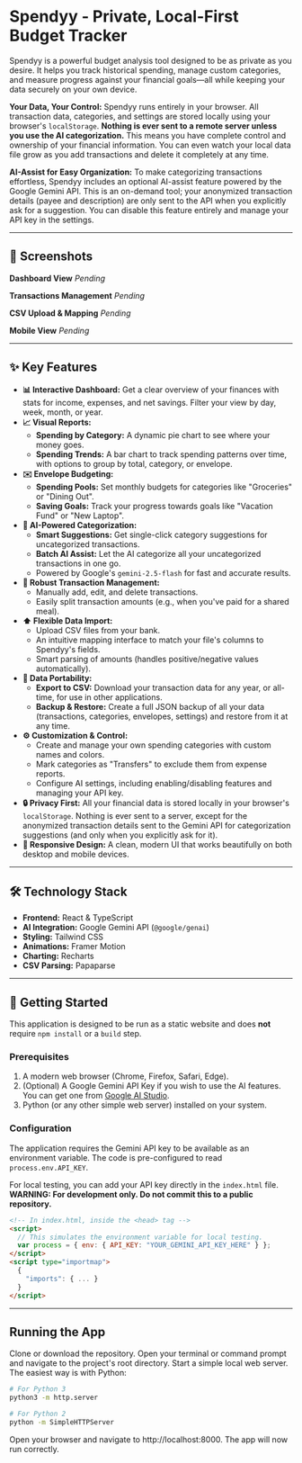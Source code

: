 # Spendyy - Private, Local-First Budget Tracker

Spendyy is a powerful budget analysis tool designed to be as private as you desire. It helps you track historical spending, manage custom categories, and measure progress against your financial goals—all while keeping your data securely on your own device.

**Your Data, Your Control:**
Spendyy runs entirely in your browser. All transaction data, categories, and settings are stored locally using your browser's `localStorage`. **Nothing is ever sent to a remote server unless you use the AI categorization.** This means you have complete control and ownership of your financial information. You can even watch your local data file grow as you add transactions and delete it completely at any time.

**AI-Assist for Easy Organization:**
To make categorizing transactions effortless, Spendyy includes an optional AI-assist feature powered by the Google Gemini API. This is an on-demand tool; your anonymized transaction details (payee and description) are only sent to the API when you explicitly ask for a suggestion. You can disable this feature entirely and manage your API key in the settings.

---

## 📸 Screenshots

**Dashboard View**
*Pending*

**Transactions Management**
*Pending*

**CSV Upload & Mapping**
*Pending*

**Mobile View**
*Pending*

---

## ✨ Key Features

*   **📊 Interactive Dashboard:** Get a clear overview of your finances with stats for income, expenses, and net savings. Filter your view by day, week, month, or year.
*   **📈 Visual Reports:**
    *   **Spending by Category:** A dynamic pie chart to see where your money goes.
    *   **Spending Trends:** A bar chart to track spending patterns over time, with options to group by total, category, or envelope.
*   **✉️ Envelope Budgeting:**
    *   **Spending Pools:** Set monthly budgets for categories like "Groceries" or "Dining Out".
    *   **Saving Goals:** Track your progress towards goals like "Vacation Fund" or "New Laptop".
*   **🤖 AI-Powered Categorization:**
    *   **Smart Suggestions:** Get single-click category suggestions for uncategorized transactions.
    *   **Batch AI Assist:** Let the AI categorize all your uncategorized transactions in one go.
    *   Powered by Google's `gemini-2.5-flash` for fast and accurate results.
*   **🧾 Robust Transaction Management:**
    *   Manually add, edit, and delete transactions.
    *   Easily split transaction amounts (e.g., when you've paid for a shared meal).
*   **⬆️ Flexible Data Import:**
    *   Upload CSV files from your bank.
    *   An intuitive mapping interface to match your file's columns to Spendyy's fields.
    *   Smart parsing of amounts (handles positive/negative values automatically).
*   **📂 Data Portability:**
    *   **Export to CSV:** Download your transaction data for any year, or all-time, for use in other applications.
    *   **Backup & Restore:** Create a full JSON backup of all your data (transactions, categories, envelopes, settings) and restore from it at any time.
*   **⚙️ Customization & Control:**
    *   Create and manage your own spending categories with custom names and colors.
    *   Mark categories as "Transfers" to exclude them from expense reports.
    *   Configure AI settings, including enabling/disabling features and managing your API key.
*   **🔒 Privacy First:** All your financial data is stored locally in your browser's `localStorage`. Nothing is ever sent to a server, except for the anonymized transaction details sent to the Gemini API for categorization suggestions (and only when you explicitly ask for it).
*   **📱 Responsive Design:** A clean, modern UI that works beautifully on both desktop and mobile devices.

---

## 🛠️ Technology Stack

*   **Frontend:** React & TypeScript
*   **AI Integration:** Google Gemini API (`@google/genai`)
*   **Styling:** Tailwind CSS
*   **Animations:** Framer Motion
*   **Charting:** Recharts
*   **CSV Parsing:** Papaparse

---

## 🚀 Getting Started

This application is designed to be run as a static website and does **not** require `npm install` or a `build` step.

### Prerequisites

1.  A modern web browser (Chrome, Firefox, Safari, Edge).
2.  (Optional) A Google Gemini API Key if you wish to use the AI features. You can get one from [Google AI Studio](https://aistudio.google.com/app/apikey).
3.  Python (or any other simple web server) installed on your system.

### Configuration

The application requires the Gemini API key to be available as an environment variable. The code is pre-configured to read `process.env.API_KEY`.

For local testing, you can add your API key directly in the `index.html` file. **WARNING: For development only. Do not commit this to a public repository.**

```html
<!-- In index.html, inside the <head> tag -->
<script>
  // This simulates the environment variable for local testing.
  var process = { env: { API_KEY: "YOUR_GEMINI_API_KEY_HERE" } };
</script>
<script type="importmap">
  {
    "imports": { ... }
  }
</script>
```
---

## Running the App
Clone or download the repository.
Open your terminal or command prompt and navigate to the project's root directory.
Start a simple local web server. The easiest way is with Python:
``` bash
# For Python 3
python3 -m http.server

# For Python 2
python -m SimpleHTTPServer
```
Open your browser and navigate to http://localhost:8000. The app will now run correctly.
